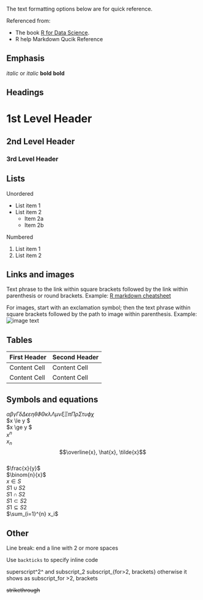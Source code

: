 The text formatting options below are for quick reference. 

Referenced from:
+ The book [R for Data Science](https://r4ds.had.co.nz/index.html).
+ R help Markdown Qucik Reference

Emphasis
------------------------------------------------------------
*italic*  or _italic_
**bold**   __bold__

Headings
------------------------------------------------------------
# 1st Level Header

## 2nd Level Header

### 3rd Level Header

Lists
------------------------------------------------------------
Unordered
  * List item 1
  * List item 2
    + Item 2a
    + Item 2b

Numbered 
  1. List item 1
  2. List item 2

Links and images
------------------------------------------------------------

Text phrase to the link within square brackets followed by the link within parenthesis or round brackets. Example:
[R markdown cheatsheet](https://www.rstudio.com/wp-content/uploads/2015/02/rmarkdown-cheatsheet.pdf)

For images, start with an exclamation symbol; then the text phrase within square brackets followed by the path to image within parenthesis. Example:
![image text](path/to/img.png)

Tables 
------------------------------------------------------------

First Header  | Second Header
------------- | -------------
Content Cell  | Content Cell
Content Cell  | Content Cell

Symbols and equations
------------------------------------------------------------
$\alpha \beta \gamma \Gamma \delta \Delta \epsilon \varepsilon \eta \theta \vartheta \Theta \kappa \lambda \Lambda \mu \nu \xi \Xi \pi \Pi \rho \Sigma \tau \upsilon \phi \chi$  
$x \le y $  
$x \ge y $  
$x^{n}$  
$x_{n}$  
$$\overline{x}, \hat{x}, \tilde{x}$$  
$\frac{x}{y}$  
$\binom{n}{x}$  
$x \in S$  
$S1 \cup S2$  
$S1 \cap S2$  
$S1 \subset S2$  
$S1 \subseteq S2$  
$\sum_(i=1}^{n} x_i$  

Other  
------------------------------------------------------------  
Line break: end a line with 2 or more spaces  

Use `backticks` to specify inline code  

superscript^2^ and subscript_2 subscript_{for>2, brackets} otherwise it shows as subscript_for >2, brackets  

~~strikethrough~~  
